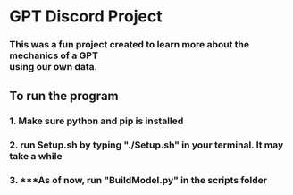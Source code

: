 # GPT Discord Project
### This was a fun project created to learn more about the mechanics of a GPT <br> using our own data.

## To run the program
### 1. Make sure python and pip is installed
### 2. run Setup.sh by typing "./Setup.sh" in your terminal. It may take a while
### 3. ***As of now, run "BuildModel.py" in the scripts folder